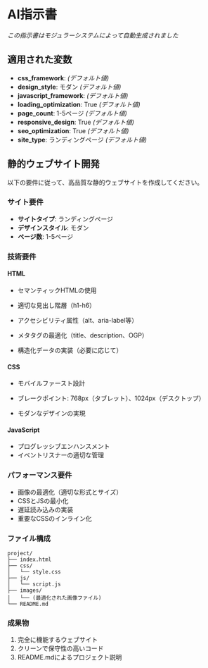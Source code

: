 # AI指示書

*この指示書はモジュラーシステムによって自動生成されました*

## 適用された変数

- **css_framework**:  *(デフォルト値)*
- **design_style**: モダン *(デフォルト値)*
- **javascript_framework**:  *(デフォルト値)*
- **loading_optimization**: True *(デフォルト値)*
- **page_count**: 1-5ページ *(デフォルト値)*
- **responsive_design**: True *(デフォルト値)*
- **seo_optimization**: True *(デフォルト値)*
- **site_type**: ランディングページ *(デフォルト値)*

## 静的ウェブサイト開発

以下の要件に従って、高品質な静的ウェブサイトを作成してください。

### サイト要件
- **サイトタイプ**: ランディングページ
- **デザインスタイル**: モダン
- **ページ数**: 1-5ページ

### 技術要件

#### HTML
- セマンティックHTMLの使用
- 適切な見出し階層（h1-h6）
- アクセシビリティ属性（alt、aria-label等）

- メタタグの最適化（title、description、OGP）
- 構造化データの実装（必要に応じて）

#### CSS

- モバイルファースト設計
- ブレークポイント: 768px（タブレット）、1024px（デスクトップ）

- モダンなデザインの実現

#### JavaScript

- プログレッシブエンハンスメント
- イベントリスナーの適切な管理

### パフォーマンス要件

- 画像の最適化（適切な形式とサイズ）
- CSSとJSの最小化
- 遅延読み込みの実装
- 重要なCSSのインライン化

### ファイル構成
```
project/
├── index.html
├── css/
│   └── style.css
├── js/
│   └── script.js
├── images/
│   └── (最適化された画像ファイル)
└── README.md
```

### 成果物
1. 完全に機能するウェブサイト
2. クリーンで保守性の高いコード
3. README.mdによるプロジェクト説明
